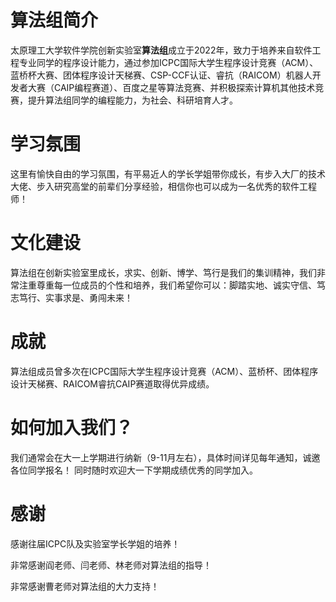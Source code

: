 # 算法组简介
太原理工大学软件学院创新实验室**算法组**成立于2022年，致力于培养来自软件工程专业同学的程序设计能力，通过参加ICPC国际大学生程序设计竞赛（ACM）、蓝桥杯大赛、团体程序设计天梯赛、CSP-CCF认证、睿抗（RAICOM）机器人开发者大赛（CAIP编程赛道）、百度之星等算法竞赛、并积极探索计算机其他技术竞赛，提升算法组同学的编程能力，为社会、科研培育人才。
# 学习氛围
这里有愉快自由的学习氛围，有平易近人的学长学姐带你成长，有步入大厂的技术大佬、步入研究高堂的前辈们分享经验，相信你也可以成为一名优秀的软件工程师！ 
# 文化建设
算法组在创新实验室里成长，求实、创新、博学、笃行是我们的集训精神，我们非常注重尊重每一位成员的个性和培养，我们希望你可以：脚踏实地、诚实守信、笃志笃行、实事求是、勇闯未来！
# 成就
算法组成员曾多次在ICPC国际大学生程序设计竞赛（ACM）、蓝桥杯、团体程序设计天梯赛、RAICOM睿抗CAIP赛道取得优异成绩。
# 如何加入我们？
我们通常会在大一上学期进行纳新（9-11月左右），具体时间详见每年通知，诚邀各位同学报名！
同时随时欢迎大一下学期成绩优秀的同学加入。
# 感谢
感谢往届ICPC队及实验室学长学姐的培养！

非常感谢阎老师、闫老师、林老师对算法组的指导！

非常感谢曹老师对算法组的大力支持！
